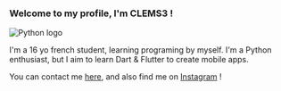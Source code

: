 ### Welcome to my profile, I'm CLEMS3 !

![Python logo](https://www.python.org/static/img/python-logo.png)

I'm a 16 yo french student, learning programing by myself.
I'm a Python enthusiast, but I aim to learn Dart & Flutter to create mobile apps.

You can contact me [here](mailto:fromaggipizza@gmail.com), and also find me on [Instagram](https://www.instagram.com/clement_crd_/) !
<!--
**CLEMS3/CLEMS3** is a ✨ _special_ ✨ repository because its `README.md` (this file) appears on your GitHub profile.

Here are some ideas to get you started:

- 🔭 I’m currently working on ...
- 🌱 I’m currently learning ...
- 👯 I’m looking to collaborate on ...
- 🤔 I’m looking for help with ...
- 💬 Ask me about ...
- 📫 How to reach me: ...
- 😄 Pronouns: ...
- ⚡ Fun fact: ...
-->
